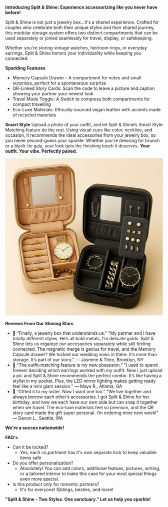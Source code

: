 **Introducing Split & Shine: Experience accessorizing like you never have before!**

Split & Shine is not just a jewelry box...it's a shared experience. Crafted for couples who celebrate both their unique styles and their shared journey, this modular storage system offers two distinct compartments that can be used separately or joined seamlessly for travel, display, or safekeeping.

Whether you're storing vintage watches, heirloom rings, or everyday earrings, Split & Shine honors your individuality while keeping you connected.

**Sparkling Features**
- Memory Capsule Drawer - A compartment for notes and small surprises, perfect for a spontaneous surprise
- QR-Linked Story Cards: Scan the code to leave a picture and caption showing your partner your newest look
- Travel Mode Toggle: A Switch to compress both compartments for compact travelling
- Eco-Luxe Materials: Ethically-sourced vegan leather with accents made of recycled materials

**Smart Style**
Upload a photo of your outfit, and let Split & Shine’s Smart Style Matching feature do the rest. Using visual cues like color, neckline, and occasion, it recommends the ideal accessories from your jewelry box, so you never second-guess your sparkle. Whether you're dressing for brunch or a black-tie gala, your look gets the finishing touch it deserves.
**Your outfit. Your vibe. Perfectly paired.**

![](Option1.png)

**Reviews From Our Shining Stars**
- 🌟 “Finally, a jewelry box that understands us.” "My partner and I have totally different styles. He’s all bold metals, I’m delicate golds. Split & Shine lets us organize our accessories separately while still feeling connected. The magnetic merge is genius for travel, and the Memory Capsule drawer? We tucked our wedding vows in there. It’s more than storage. It’s part of our story." — Jasmine & Theo, Brooklyn, NY
- 🌟 “The outfit-matching feature is my new obsession.” "I used to spend forever deciding which earrings worked with my outfit. Now I just upload a pic and Split & Shine recommends the perfect combo. It’s like having a stylist in my pocket. Plus, the LED mirror lighting makes getting ready feel like a mini glam session." — Maya R., Atlanta, GA
- 🌟 “Gifted it to my sister. Now I want one too.” "We live together and always borrow each other’s accessories. I got Split & Shine for her birthday, and now we each have our own side but can snap it together when we travel. The eco-luxe materials feel so premium, and the QR story card made the gift super personal. I’m ordering mine next week!" — Devon L., Seattle, WA

**We're a succes nationwide!**

**FAQ's**
- Can it be locked?
    - Yes, each co,partment has it's own separate lock to keep valuable items safe
- Do you offer personalization?
    - Absolutely! You can add colors, additional featues, pictures, writing, or a tailored interior to make this case for your most special things even more special.
- Is this product only for romantic partners?
    - It's for everyone! Siblings, besties, and more!
      
**"Split & Shine - Two Styles. One sanctuary."
Let us help you sparkle!**